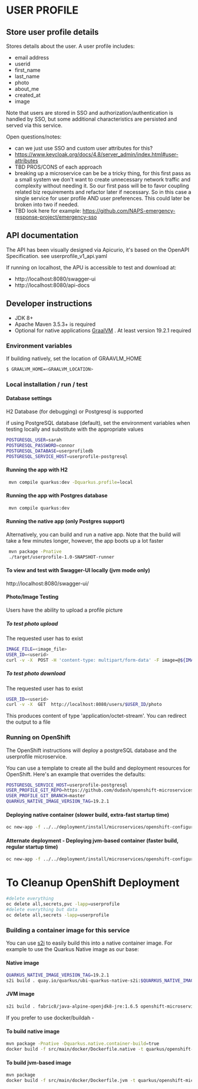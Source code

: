 # USER PROFILE
## Store user profile details
Stores details about the user. A user profile includes:
* email address
* userid
* first_name
* last_name
* photo
* about_me
* created_at
* image

Note that users are stored in SSO and authorization/authentication is handled by SSO, but some additional characteristics are persisted and served via this service.
 
Open questions/notes:
- can we just use SSO and custom user attributes for this?
- https://www.keycloak.org/docs/4.8/server_admin/index.html#user-attributes
- TBD PROS/CONS of each approach
- breaking up a microservice can be be a tricky thing, for this first pass as a small system we don't want to create unnecessary network traffic and complexity without needing it. So our first pass will be to favor coupling related biz requirements and refactor later if necessary. So in this case a single service for user profile AND user preferences. This could later be broken into two if needed.
- TBD look here for example: https://github.com/NAPS-emergency-response-project/emergency-sso
  

## API documentation
The API has been visually designed via Apicurio, it's based on the OpenAPI Specification. see userprofile_v1_api.yaml

If running on localhost, the APU is accessible to test and download at:

* http://localhost:8080/swagger-ui
* http://localhost:8080/api-docs

## Developer instructions
- JDK 8+
- Apache Maven 3.5.3+ is required
- Optional for native applications [GraalVM](https://www.graalvm.org/) . At least version 19.2.1 required


### Environment variables


If building natively, set the location of GRAAVLM_HOME
```bash
$ GRAALVM_HOME=<GRAALVM_LOCATION>
```

### Local installation / run / test

#### Database settings
 H2 Database (for debugging) or Postgresql is supported

 if using PostgreSQL database (default), set the environment variables when testing locally and substitute with the appropriate values

```bash
POSTGRESQL_USER=sarah
POSTGRESQL_PASSWORD=connor
POSTGRESQL_DATABASE=userprofiledb
POSTGRESQL_SERVICE_HOST=userprofile-postgresql
```

#### Running the app with H2
```bash
 mvn compile quarkus:dev -Dquarkus.profile=local
```

#### Running the app with Postgres database
```bash
 mvn compile quarkus:dev  
```

#### Running the native app (only Postgres support)
Alternatively, you can build and run a native app.
Note that the build will take a few minutes longer, however, the app boots up a lot faster

```bash
 mvn package -Pnative
 ./target/userprofile-1.0-SNAPSHOT-runner
```

#### To view and test with Swagger-UI locally (jvm mode only)
http://localhost:8080/swagger-ui/


#### Photo/Image Testing
Users have the ability to upload a profile picture 

##### To test photo upload
The requested user has to exist

```bash
IMAGE_FILE=<image_file>
USER_ID=<userid>
curl -v -X  POST -H 'content-type: multipart/form-data' -F image=@${IMAGE_FILE} http://localhost:8080/users/$USER_ID/photo
```
##### To test photo download
The requested user has to exist

```bash
USER_ID=<userid>
curl -v -X  GET  http://localhost:8080/users/$USER_ID/photo
```

This produces content of type 'application/octet-stream'. You can redirect the output to a file

### Running on OpenShift

The OpenShift instructions will deploy a postgreSQL database and the userprofile microservice.

You can use a template to create all the build and deployment resources for OpenShift. Here's an example that overrides the defaults:
```bash
POSTGRESQL_SERVICE_HOST=userprofile-postgresql
USER_PROFILE_GIT_REPO=https://github.com/dudash/openshift-microservices
USER_PROFILE_GIT_BRANCH=master 
QUARKUS_NATIVE_IMAGE_VERSION_TAG=19.2.1
```
#### Deploying native container (slower build, extra-fast startup time)
```bash
oc new-app -f ../../deployment/install/microservices/openshift-configuration/userprofile-fromsource.yaml -p QUARKUS_NATIVE_IMAGE_VERSION_TAG=${QUARKUS_NATIVE_IMAGE_VERSION_TAG} -p GIT_URI=${USER_PROFILE_GIT_REPO}  -p GIT_BRANCH=${USER_PROFILE_GIT_BRANCH} -p DATABASE_SERVICE_NAME=${POSTGRESQL_SERVICE_HOST} -p APPLICATION_NAME=openshift-microservices-userprofile
```
#### Atternate deployment - Deploying jvm-based container (faster build, regular startup time)
```bash
oc new-app -f ../../deployment/install/microservices/openshift-configuration/userprofile-fromsource-jvm.yaml -p GIT_URI=${USER_PROFILE_GIT_REPO}  -p GIT_BRANCH=${USER_PROFILE_GIT_BRANCH} -p DATABASE_SERVICE_NAME=${POSTGRESQL_SERVICE_HOST} 
```

# To Cleanup OpenShift Deployment
```bash
#delete everything
oc delete all,secrets,pvc -lapp=userprofile
#delete everything but data
oc delete all,secrets -lapp=userprofile
```

### Building a container image for this service
You can use [s2i][4] to easily build this into a native container image. For example to use the Quarkus Native image as our base:

#### Native image
```bash
QUARKUS_NATIVE_IMAGE_VERSION_TAG=19.2.1
s2i build . quay.io/quarkus/ubi-quarkus-native-s2i:$QUARKUS_NATIVE_IMAGE_VERSION_TAG openshift-microservices-userprofile --loglevel 3
```

#### JVM image
```bash
s2i build . fabric8/java-alpine-openjdk8-jre:1.6.5 openshift-microservices-userprofile-jvm --loglevel 3
```

If you prefer to use docker/buildah -

#### To build native image  
```bash
mvn package -Pnative -Dquarkus.native.container-build=true
docker build -f src/main/docker/Dockerfile.native -t quarkus/openshift-microservices-userprofile .
```

#### To build jvm-based image  
```bash
mvn package
docker build -f src/main/docker/Dockerfile.jvm -t quarkus/openshift-microservices-userprofile-jvm .
```

[1]: https://access.redhat.com/documentation/en-us/red_hat_single_sign-on/7.3/
[2]: https://www.keycloak.org/docs/4.8/getting_started/index.html
[3]: https://www.graalvm.org/
[4]: https://github.com/openshift/source-to-image/releases
